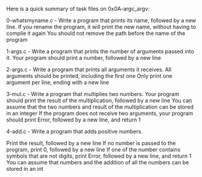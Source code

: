 
Here is a quick summary of task files on 0x0A-argc_argv:

0-whatsmyname.c - Write a program that prints its name, followed by a new line.
If you rename the program, it will print the new name, without having to compile it again
You should not remove the path before the name of the program

1-args.c - Write a program that prints the number of arguments passed into it.
Your program should print a number, followed by a new line

2-args.c - Write a program that prints all arguments it receives.
All arguments should be printed, including the first one
Only print one argument per line, ending with a new line

3-mul.c - Write a program that multiplies two numbers.
Your program should print the result of the multiplication, followed by a new line
You can assume that the two numbers and result of the multiplication can be stored in an integer
If the program does not receive two arguments, your program should print Error, followed by a new line, and return 1

4-add.c - Write a program that adds positive numbers.

Print the result, followed by a new line
If no number is passed to the program, print 0, followed by a new line
If one of the number contains symbols that are not digits, print Error, followed by a new line, and return 1
You can assume that numbers and the addition of all the numbers can be stored in an int 


